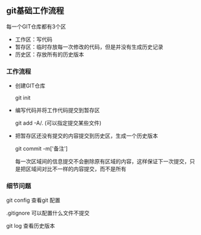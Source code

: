 ## git基础工作流程

每一个GIT仓库都有3个区

- 工作区：写代码
- 暂存区：临时存放每一次修改的代码，但是并没有生成历史记录
- 历史区：存放所有的历史版本



### 工作流程

- 创建GIT仓库

  git init

- 编写代码并将工作代码提交到暂存区

  git add -A/. (可以指定提交某些文件)

- 把暂存区还没有提交的内容提交到历史区，生成一个历史版本

  git commit -m['备注']

  每一次区域间的信息提交不会删除原有区域的内容，这样保证下一次提交，只是把区域间对比不一样的内容提交，而不是所有



### 细节问题

git config 查看git 配置

.gitignore 可以配置什么文件不提交

git log 查看历史版本
